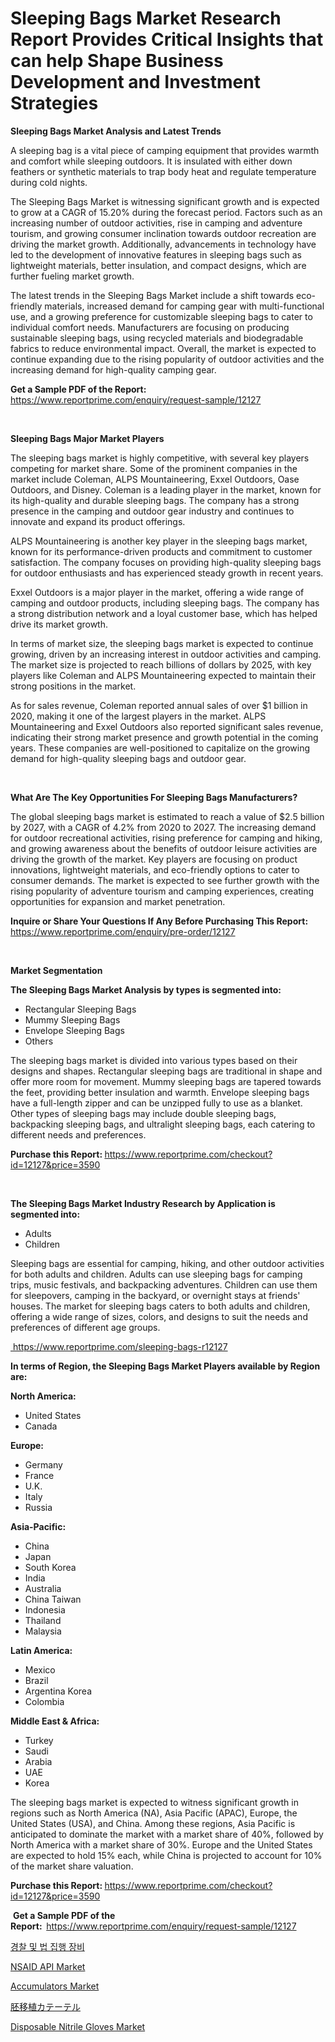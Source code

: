 <p><h1>Sleeping Bags Market Research Report Provides Critical Insights that can help Shape Business Development and Investment Strategies</h1></p><p><strong>Sleeping Bags Market Analysis and Latest Trends</strong></p>
<p><p>A sleeping bag is a vital piece of camping equipment that provides warmth and comfort while sleeping outdoors. It is insulated with either down feathers or synthetic materials to trap body heat and regulate temperature during cold nights.</p><p>The Sleeping Bags Market is witnessing significant growth and is expected to grow at a CAGR of 15.20% during the forecast period. Factors such as an increasing number of outdoor activities, rise in camping and adventure tourism, and growing consumer inclination towards outdoor recreation are driving the market growth. Additionally, advancements in technology have led to the development of innovative features in sleeping bags such as lightweight materials, better insulation, and compact designs, which are further fueling market growth.</p><p>The latest trends in the Sleeping Bags Market include a shift towards eco-friendly materials, increased demand for camping gear with multi-functional use, and a growing preference for customizable sleeping bags to cater to individual comfort needs. Manufacturers are focusing on producing sustainable sleeping bags, using recycled materials and biodegradable fabrics to reduce environmental impact. Overall, the market is expected to continue expanding due to the rising popularity of outdoor activities and the increasing demand for high-quality camping gear.</p></p>
<p><strong>Get a Sample PDF of the Report:&nbsp;</strong> <a href="https://www.reportprime.com/enquiry/request-sample/12127">https://www.reportprime.com/enquiry/request-sample/12127</a></p>
<p>&nbsp;</p>
<p><strong>Sleeping Bags Major Market Players</strong></p>
<p><p>The sleeping bags market is highly competitive, with several key players competing for market share. Some of the prominent companies in the market include Coleman, ALPS Mountaineering, Exxel Outdoors, Oase Outdoors, and Disney. Coleman is a leading player in the market, known for its high-quality and durable sleeping bags. The company has a strong presence in the camping and outdoor gear industry and continues to innovate and expand its product offerings.</p><p>ALPS Mountaineering is another key player in the sleeping bags market, known for its performance-driven products and commitment to customer satisfaction. The company focuses on providing high-quality sleeping bags for outdoor enthusiasts and has experienced steady growth in recent years.</p><p>Exxel Outdoors is a major player in the market, offering a wide range of camping and outdoor products, including sleeping bags. The company has a strong distribution network and a loyal customer base, which has helped drive its market growth.</p><p>In terms of market size, the sleeping bags market is expected to continue growing, driven by an increasing interest in outdoor activities and camping. The market size is projected to reach billions of dollars by 2025, with key players like Coleman and ALPS Mountaineering expected to maintain their strong positions in the market.</p><p>As for sales revenue, Coleman reported annual sales of over $1 billion in 2020, making it one of the largest players in the market. ALPS Mountaineering and Exxel Outdoors also reported significant sales revenue, indicating their strong market presence and growth potential in the coming years. These companies are well-positioned to capitalize on the growing demand for high-quality sleeping bags and outdoor gear.</p></p>
<p>&nbsp;</p>
<p><strong>What Are The Key Opportunities For Sleeping Bags Manufacturers?</strong></p>
<p><p>The global sleeping bags market is estimated to reach a value of $2.5 billion by 2027, with a CAGR of 4.2% from 2020 to 2027. The increasing demand for outdoor recreational activities, rising preference for camping and hiking, and growing awareness about the benefits of outdoor leisure activities are driving the growth of the market. Key players are focusing on product innovations, lightweight materials, and eco-friendly options to cater to consumer demands. The market is expected to see further growth with the rising popularity of adventure tourism and camping experiences, creating opportunities for expansion and market penetration.</p></p>
<p><strong>Inquire or Share Your Questions If Any Before Purchasing This Report:</strong> <a href="https://www.reportprime.com/enquiry/pre-order/12127">https://www.reportprime.com/enquiry/pre-order/12127</a></p>
<p>&nbsp;</p>
<p><strong>Market Segmentation</strong></p>
<p><strong>The Sleeping Bags Market Analysis by types is segmented into:</strong></p>
<p><ul><li>Rectangular Sleeping Bags</li><li>Mummy Sleeping Bags</li><li>Envelope Sleeping Bags</li><li>Others</li></ul></p>
<p><p>The sleeping bags market is divided into various types based on their designs and shapes. Rectangular sleeping bags are traditional in shape and offer more room for movement. Mummy sleeping bags are tapered towards the feet, providing better insulation and warmth. Envelope sleeping bags have a full-length zipper and can be unzipped fully to use as a blanket. Other types of sleeping bags may include double sleeping bags, backpacking sleeping bags, and ultralight sleeping bags, each catering to different needs and preferences.</p></p>
<p><strong>Purchase this Report:&nbsp;</strong><a href="https://www.reportprime.com/checkout?id=12127&price=3590">https://www.reportprime.com/checkout?id=12127&price=3590</a></p>
<p>&nbsp;</p>
<p><strong>The Sleeping Bags Market Industry Research by Application is segmented into:</strong></p>
<p><ul><li>Adults</li><li>Children</li></ul></p>
<p><p>Sleeping bags are essential for camping, hiking, and other outdoor activities for both adults and children. Adults can use sleeping bags for camping trips, music festivals, and backpacking adventures. Children can use them for sleepovers, camping in the backyard, or overnight stays at friends' houses. The market for sleeping bags caters to both adults and children, offering a wide range of sizes, colors, and designs to suit the needs and preferences of different age groups.</p></p>
<p><a href="https://www.reportprime.com/sleeping-bags-r12127">&nbsp;https://www.reportprime.com/sleeping-bags-r12127</a></p>
<p><strong>In terms of Region, the Sleeping Bags Market Players available by Region are:</strong></p>
<p>
    <p> <strong> North America: </strong>
        <ul>
            <li>United States</li>
            <li>Canada</li>
        </ul>
        </p> 
    <p> <strong> Europe: </strong>
        <ul>
            <li>Germany</li>
            <li>France</li>
            <li>U.K.</li>
            <li>Italy</li>
            <li>Russia</li>
        </ul>
        </p> 
    <p> <strong> Asia-Pacific: </strong>
        <ul>
            <li>China</li>
            <li>Japan</li>
            <li>South Korea</li>
            <li>India</li>
            <li>Australia</li>
            <li>China Taiwan</li>
            <li>Indonesia</li>
            <li>Thailand</li>
            <li>Malaysia</li>
        </ul>
        </p> 
    <p> <strong> Latin America: </strong>
        <ul>
            <li>Mexico</li>
            <li>Brazil</li>
            <li>Argentina Korea</li>
            <li>Colombia</li>
        </ul>
        </p> 
    <p> <strong> Middle East & Africa: </strong>
        <ul>
            <li>Turkey</li>
            <li>Saudi</li>
            <li>Arabia</li>
            <li>UAE</li>
            <li>Korea</li>
        </ul>
    </p>
    </p>
<p><p>The sleeping bags market is expected to witness significant growth in regions such as North America (NA), Asia Pacific (APAC), Europe, the United States (USA), and China. Among these regions, Asia Pacific is anticipated to dominate the market with a market share of 40%, followed by North America with a market share of 30%. Europe and the United States are expected to hold 15% each, while China is projected to account for 10% of the market share valuation.</p></p>
<p><strong>Purchase this Report: </strong><a href="https://www.reportprime.com/checkout?id=12127&price=3590">https://www.reportprime.com/checkout?id=12127&price=3590</a></p>
<p>&nbsp;<strong>Get a Sample PDF of the Report:&nbsp;&nbsp;</strong><a href="https://www.reportprime.com/enquiry/request-sample/12127">https://www.reportprime.com/enquiry/request-sample/12127</a></p>
<p><strong></strong></p>
<p><p><a href="https://medium.com/@keyarraglover45/%EA%B8%80%EB%A1%9C%EB%B2%8C-%EA%B2%BD%EC%B0%B0-%EB%B0%8F-%EC%82%AC%EB%B2%95-%EC%8B%9C%EC%9E%A5-%EB%8F%99%ED%96%A5-2024%EB%85%84%EB%B6%80%ED%84%B0-2031%EB%85%84%EA%B9%8C%EC%A7%80-%EC%98%88%EC%B8%A1%EB%90%9C-%EC%84%B1%EC%9E%A5-%EA%B8%B0%ED%9A%8C%EC%99%80-%EB%8F%84%EC%A0%84%EC%97%90-%EB%8C%80%ED%95%9C-%ED%86%B5%EC%B0%B0%EB%A0%A5-acb6be2d1f60">경찰 및 법 집행 장비</a></p><p><a href="https://medium.com/@samantha.welch56767/future-trends-in-global-nsaid-api-market-market-insights-and-analysis-from-2024-to-2031-in-114-144e6bc0284a">NSAID API Market</a></p><p><a href="https://www.linkedin.com/pulse/accumulators-market-share-amp-analysis-growth-trends-forecasts-cpzlf">Accumulators Market</a></p><p><a href="https://medium.com/@darieenson678546/%E3%82%B0%E3%83%AD%E3%83%BC%E3%83%90%E3%83%AB%E8%83%9A%E7%A7%BB%E6%A4%8D%E3%82%AB%E3%83%86%E3%83%BC%E3%83%86%E3%83%AB%E5%B8%82%E5%A0%B4-%E5%B8%82%E5%A0%B4%E3%82%B7%E3%82%A7%E3%82%A2-%E5%B8%82%E5%A0%B4%E5%8B%95%E5%90%91-%E3%81%8A%E3%82%88%E3%81%B3%E5%B0%86%E6%9D%A5%E3%81%AE%E6%88%90%E9%95%B7%E3%82%92%E6%8E%A2%E3%82%8B-f566a27a68e4">胚移植カテーテル</a></p><p><a href="https://github.com/mhrnetwork1/Market-Research-Report-List-1/blob/main/disposable-nitrile-gloves-market.md">Disposable Nitrile Gloves Market</a></p></p>